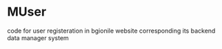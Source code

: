 MUser
=====

code for user registeration in bgionile website corresponding its backend data manager system
